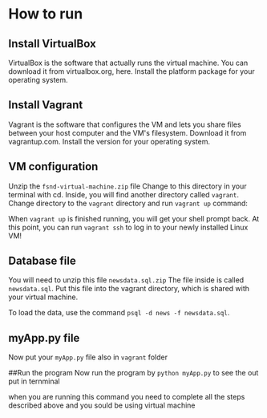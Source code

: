 # How to run

## Install VirtualBox
VirtualBox is the software that actually runs the virtual machine. You can download it from virtualbox.org, here. Install the platform package for your operating system.

## Install Vagrant
Vagrant is the software that configures the VM and lets you share files between your host computer and the VM's filesystem. Download it from vagrantup.com. Install the version for your operating system.

## VM configuration
Unzip the `fsnd-virtual-machine.zip` file 
Change to this directory in your terminal with cd. Inside, you will find another directory called `vagrant`. Change directory to the `vagrant` directory and run `vagrant up` command:

When `vagrant up` is finished running, you will get your shell prompt back. At this point, you can run `vagrant ssh` to log in to your newly installed Linux VM!

## Database file
You will need to unzip this file `newsdata.sql.zip`  The file inside is called `newsdata.sql`. Put this file into the vagrant directory, which is shared with your virtual machine.

To load the data, use the command `psql -d news -f newsdata.sql`.

## myApp.py file
Now put your `myApp.py` file also in `vagrant` folder

##Run the program
Now run the program by `python myApp.py` to see the out put in ternminal

when you are running this command you need to complete all the steps described above and you sould be using virtual machine
